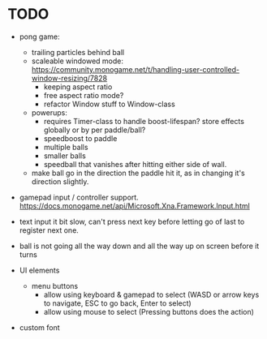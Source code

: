 # TODO

- pong game:
  - trailing particles behind ball
  - scaleable windowed mode: https://community.monogame.net/t/handling-user-controlled-window-resizing/7828
    - keeping aspect ratio
    - free aspect ratio mode?
    - refactor Window stuff to Window-class
  - powerups:
    - requires Timer-class to handle boost-lifespan? store effects globally or by per paddle/ball?
    - speedboost to paddle
    - multiple balls
    - smaller balls
    - speedball that vanishes after hitting either side of wall.
  - make ball go in the direction the paddle hit it, as in changing it's direction slightly.
- gamepad input / controller support. https://docs.monogame.net/api/Microsoft.Xna.Framework.Input.html
- text input it bit slow, can't press next key before letting go of last to register next one.
- ball is not going all the way down and all the way up on screen before it turns

- UI elements
  - menu buttons
    - allow using keyboard & gamepad to select (WASD or arrow keys to navigate, ESC to go back, Enter to select)
    - allow using mouse to select (Pressing buttons does the action)
   
- custom font